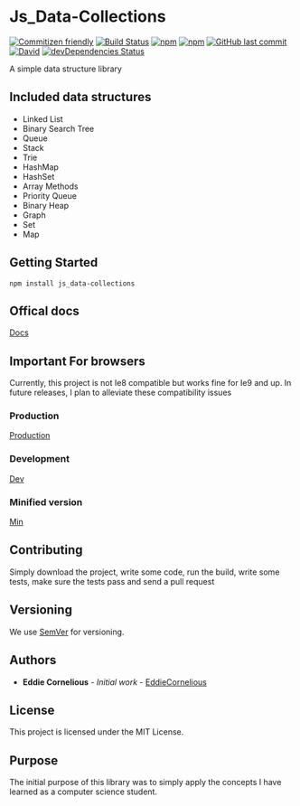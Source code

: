 # Js_Data-Collections

[![Commitizen friendly](https://img.shields.io/badge/commitizen-friendly-brightgreen.svg)](http://commitizen.github.io/cz-cli/)
[![Build Status](https://travis-ci.org/EddieCornelious/js_data-collections.svg?branch=master)](https://travis-ci.org/EddieCornelious/js_data-collections)
[![npm](https://img.shields.io/npm/v/js_data-collections.svg)](https://www.npmjs.com/package/js_data-collections)
[![npm](https://img.shields.io/npm/l/js_data-collections.svg)](https://npmjs.com/package/js_data-collections)
[![GitHub last commit](https://img.shields.io/github/last-commit/EddieCornelious/js_data-collections.svg)](https://github.com/EddieCornelious/js_data-collections)
[![David](https://img.shields.io/david/EddieCornelious/js_data-collections.svg)](https://david-dm.org/EddieCornelious/js_data-collections)
[![devDependencies Status](https://david-dm.org/EddieCornelious/js_data-collections/dev-status.svg)](https://david-dm.org/EddieCornelious/js_data-collections?type=dev)


A simple data structure library

## Included data structures

* Linked List
* Binary Search Tree
* Queue
* Stack
* Trie
* HashMap
* HashSet
* Array Methods
* Priority Queue
* Binary Heap
* Graph
* Set
* Map

## Getting Started

```
npm install js_data-collections
```
## Offical docs
[Docs](https://eddiecornelious.github.io/js_data-collections/)

## Important For browsers

Currently, this project is not Ie8 compatible but works fine for Ie9 and up.
In future releases, I plan to alleviate these compatibility issues


### Production

[Production](https://cdn.rawgit.com/EddieCornelious/js_data-collections/master/collections.js)

### Development

[Dev](https://rawgit.com/EddieCornelious/js_data-collections/master/collections.js)

### Minified version
[Min](https://cdn.rawgit.com/EddieCornelious/js_data-collections/master/collections.min.js)


## Contributing

Simply download the project, write some code, run the build, write some tests, 
make sure the tests pass and send a pull request


## Versioning

We use [SemVer](http://semver.org/) for versioning.

## Authors

* **Eddie Cornelious** - *Initial work* - [EddieCornelious](https://github.com/EddieCornelious)

## License

This project is licensed under the MIT License.

## Purpose

The initial purpose of this library was to simply apply the concepts I have 
learned as a computer science student.

